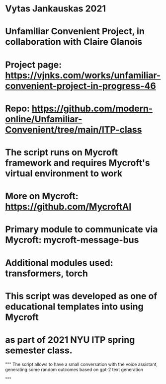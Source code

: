 # Vytas Jankauskas 2021
# Unfamiliar Convenient Project, in collaboration with Claire Glanois
# Project page: https://vjnks.com/works/unfamiliar-convenient-project-in-progress-46
# Repo: https://github.com/modern-online/Unfamiliar-Convenient/tree/main/ITP-class

# The script runs on Mycroft framework and requires Mycroft's virtual environment to work
# More on Mycroft: https://github.com/MycroftAI
# Primary module to communicate via Mycroft: mycroft-message-bus
# Additional modules used: transformers, torch

# This script was developed as one of educational templates into using Mycroft
# as part of 2021 NYU ITP spring semester class.


"""
The script allows to have a small conversation with the voice assistant,
generating some random outcomes based on gpt-2 text generation

"""
